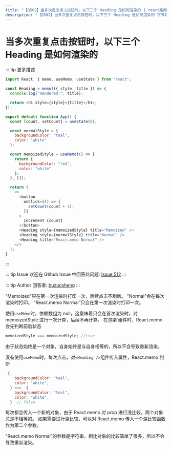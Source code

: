 ```yaml
---
title: "【Q502】当多次重复点击按钮时，以下三个 Heading 是如何渲染的 | react高频面试题"
description: "【Q502】当多次重复点击按钮时，以下三个 Heading 是如何渲染的 字节跳动面试题、阿里腾讯面试题、美团小米面试题。"
---
```


# 当多次重复点击按钮时，以下三个 Heading 是如何渲染的

::: tip 更多描述

```js
import React, { memo, useMemo, useState } from "react";

const Heading = memo(({ style, title }) => {
  console.log("Rendered:", title);

  return <h1 style={style}>{title}</h1>;
});

export default function App() {
  const [count, setCount] = useState(0);

  const normalStyle = {
    backgroundColor: "teal",
    color: "white"
  };

  const memoizedStyle = useMemo(() => {
    return {
      backgroundColor: "red",
      color: "white"
    };
  }, []);

  return (
    <>
      <button
        onClick={() => {
          setCount(count + 1);
        }}
      >
        Increment {count}
      </button>
      <Heading style={memoizedStyle} title="Memoized" />
      <Heading style={normalStyle} title="Normal" />
      <Heading title="React.memo Normal" />
    </>
  );
}
```

:::

::: tip Issue
欢迎在 Gtihub Issue 中回答此问题: [Issue 512](https://github.com/shfshanyue/Daily-Question/issues/512)
:::

::: tip Author
回答者: [buzuosheng](https://github.com/buzuosheng)
:::

"Memoized"只在第一次渲染时打印一次，后续点击不刷新。
"Normal"会在每次渲染时打印。
"React.memo Normal”只会在第一次渲染时打印一次。

使用`useMemo`时，依赖数组为 null，这意味着只会在首次渲染时，对 memoizedStyle 进行一次计算，后续不再计算。
在渲染`<Heading />组件时，React.memo 会先判断前后状态

```js
memoizedStyle === memoizedStyle; //true
```

由于状态始终是一个对象，自身始终是与自身相等的，所以不会导致重新渲染。

没有使用`useMemo`时，每次点击，对`<Heading />`组件传入属性，React.memo 判断

```js
 {
    backgroundColor: "teal",
    color: "white",
  } ===  {
    backgroundColor: "teal",
    color: "white",
  }  // false
```

每次都会传入一个新的对象，由于 React.memo 对 prop 进行浅比较，两个对象总是不相等的。
如果需要进行深比较，可以对 React.memo 传入一个深比较函数作为第二个参数。

"React.memo Normal”的参数是字符串，相比对象的比较简单了很多，所以不会导致重新渲染。
